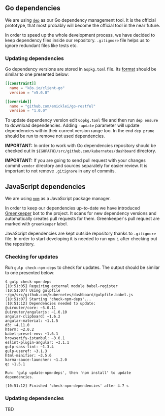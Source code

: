 ## Go dependencies

We are using [`dep`](https://github.com/golang/dep) as our Go dependency management tool. It is the official prototype, that most probably will become the official tool in the near future.

In order to speed up the whole development process, we have decided to keep dependency files inside our repository. `.gitignore` file helps us to ignore redundant files like tests etc.

### Updating dependencies

Go dependency versions are stored in `Gopkg.toml` file. Its [format](https://github.com/golang/dep/blob/master/docs/Gopkg.toml.md) should be similar to one presented below:

```toml
[[constraint]]
  name = "k8s.io/client-go"
  version = "v5.0.0"

[[override]]
  name = "github.com/emicklei/go-restful"
  version = "1.0.0"
```

To update dependency version edit `Gopkg.toml` file and then run `dep ensure` to download dependencies. Adding `-update` parameter will update dependencies within their current version range too. In the end `dep prune` should be run to remove not used dependencies.

**IMPORTANT:** In order to work with Go dependencies repository should be checked out in `${GOPATH}/src/github.com/kubernetes/dashboard` directory.

**IMPORTANT:** If you are going to send pull request with your changes commit `vendor` directory and sources separately for easier review. It is important to not remove `.gitignore` in any of commits.

## JavaScript dependencies

We are using [`npm`](https://www.npmjs.com/) as a JavaScript package manager.

In order to keep our dependencies up-to-date we have introduced [Greenkeeper](https://greenkeeper.io/) bot to the project. It scans for new dependency versions and automatically creates pull requests for them. Greenkeeper's pull request are marked with `greenkeeper` label.

JavaScript dependencies are kept outside repository thanks to `.gitignore` file. In order to start developing it is needed to run `npm i` after checking out the repository.

### Checking for updates

Run `gulp check-npm-deps` to check for updates. The output should be similar to one presented below:

```
$ gulp check-npm-deps
[10:51:05] Requiring external module babel-register
[10:51:07] Using gulpfile ~/go/src/github.com/kubernetes/dashboard/gulpfile.babel.js
[10:51:07] Starting 'check-npm-deps'...
[10:51:12] Dependencies needed to update:
@uirouter/core: ~5.0.11
@uirouter/angularjs: ~1.0.10
angular-clipboard: ~1.6.2
angular-material: ~1.1.5
d3: ~4.11.0
hterm: ~2.0.2
babel-preset-env: ~1.6.1
browserify-istanbul: ~3.0.1
eslint-plugin-angular: ~3.1.1
gulp-sass-lint: ~1.3.4
gulp-useref: ~3.1.3
html-minifier: ~3.5.6
karma-sauce-launcher: ~1.2.0
q: ~1.5.1

Run: 'gulp update-npm-deps', then 'npm install' to update dependencies.

[10:51:12] Finished 'check-npm-dependencies' after 4.7 s
```

### Updating dependencies

TBD
